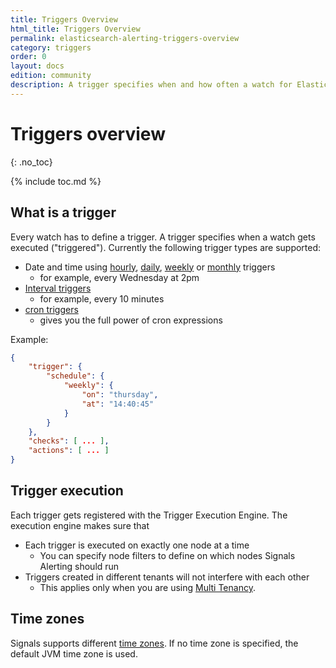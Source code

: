 ```yaml
---
title: Triggers Overview
html_title: Triggers Overview
permalink: elasticsearch-alerting-triggers-overview
category: triggers
order: 0
layout: docs
edition: community
description: A trigger specifies when and how often a watch for Elasticsearch Alerting i executed.
---
```


<!--- Copyright 2020 floragunn GmbH -->

# Triggers overview
{: .no_toc}

{% include toc.md %}

## What is a trigger

Every watch has to define a trigger. A trigger specifies when a watch gets executed ("triggered"). Currently the following trigger types are supported:

* Date and time using [hourly](triggers_schedule.md#hourly-triggers), [daily](triggers_schedule.md#daily-triggers), [weekly](triggers_schedule.md#weekly-triggers) or [monthly](triggers_schedule.md#monthly-triggers) triggers
  * for example, every Wednesday at 2pm 
* [Interval triggers](triggers_schedule.md#interval-triggers)
  * for example, every 10 minutes 
* [cron triggers](triggers_schedule.md#cron-triggers)
  * gives you the full power of cron expressions

Example:

```json
{
	"trigger": {
		"schedule": {
			"weekly": {
				"on": "thursday",
				"at": "14:40:45"
			}
		}
	},
	"checks": [ ... ],
	"actions": [ ... ]
}
```


## Trigger execution

Each trigger gets registered with the Trigger Execution Engine. The execution engine makes sure that

* Each trigger is executed on exactly one node at a time
  * You can specify node filters to define on which nodes Signals Alerting should run
* Triggers created in different tenants will not interfere with each other
  * This applies only when you are using [Multi Tenancy](elasticsearch-alerting-security-multi-tenancy).   
   
## Time zones

Signals supports different [time zones](triggers_timezones.md). If no time zone is specified, the default JVM time zone is used. 
